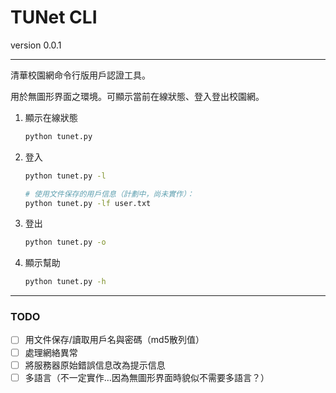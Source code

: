 # TUNet CLI

version 0.0.1

----

清華校園網命令行版用戶認證工具。

用於無圖形界面之環境。可顯示當前在線狀態、登入登出校園網。

1.  顯示在線狀態

    ```sh
    python tunet.py
    ```

2.  登入

    ```sh
    python tunet.py -l
    
    # 使用文件保存的用戶信息（計劃中，尚未實作）：
    python tunet.py -lf user.txt
    ```

3.  登出

    ```sh
    python tunet.py -o
    ```

4.  顯示幫助

    ```sh
    python tunet.py -h
    ```

----

### TODO

* [ ] 用文件保存/讀取用戶名與密碼（md5散列值）
* [ ] 處理網絡異常
* [ ] 將服務器原始錯誤信息改為提示信息
* [ ] 多語言（不一定實作…因為無圖形界面時貌似不需要多語言？）
